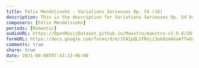 ```yaml
---
title: Felix Mendelssohn - Variations Serieuses Op. 54 (16)
description: This is the description for Variations Serieuses Op. 54 by Felix Mendelssohn
composers: [Felix Mendelssohn]
periods: [Romantic]
audioURL: https://OpenMusicDataset.github.io/Maestro/maestro-v3.0.0/2011/MIDI-Unprocessed_03_R3_2011_MID--AUDIO_R3-D1_04_Track04_wav.midi
formURL: https://docs.google.com/forms/d/e/1FAIpQLSfRoji3ok8zm4GoAfTwUaltgQsEBoTdbNVkRP37-O9sqfQdUw/viewform
comments: true
share: true
date: 2021-08-08T07:43:13-06:00
---
```

